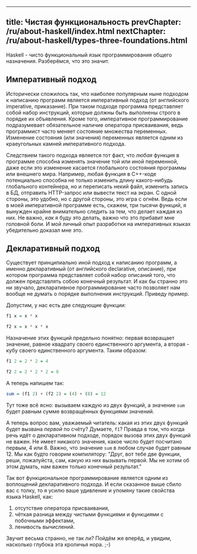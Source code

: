----
title: Чистая функциональность
prevChapter: /ru/about-haskell/index.html
nextChapter: /ru/about-haskell/types-three-foundations.html
----

Haskell - чисто функциональный язык программирования общего назначения. Разберёмся, что это значит.

## Императивный подход

Исторически сложилось так, что наиболее популярным ныне подходом к написанию программ является императивный подход (от английского imperative, приказание). При таком подходе программа представляет собой набор инструкций, которые должны быть выполнены строго в порядке их объявления. Кроме того, императивное программирование подразумевает обязательное наличие оператора присваивания, ведь программист часто меняет состояние множества переменных. Изменение состояния (или значения) переменных является одним из краеугольных камней императивного подхода.

Следствием такого подхода является тот факт, что *любая* функция в программе способна изменять значение той или иной переменной, даже если это изменение касается глобального состояния программы или внешнего мира. Например, любая функция в C++-коде потенциально способна не только изменить длину какого-нибудь глобального контейнера, но и переписать некий файл, изменить запись в БД, отправить HTTP-запрос или вывести текст на экран. С одной стороны, это удобно, но с другой стороны, это игра с огнём. Ведь если в моей императивной программе есть, скажем, три тысячи функций, я вынужден крайне внимательно следить за тем, что делает каждая из них. Не важно, *как* я буду это делать, важно что это прибавит мне головной боли. И мой личный опыт разработки на императивных языках убедительно доказал мне это.

## Декларативный подход

Существует принципиально иной подход к написанию программ, а именно декларативный (от английского declarative, описание), при котором программа представляет собой набор описаний того, что должен представлять собою конечный результат. И как бы странно это ни звучало, декларативное программирование часто позволяет нам вообще не думать о порядке выполнения инструкций. Приведу пример.

Допустим, у нас есть две следующие функции:

```haskell
f1 x = x * x

f2 x = x * x * x
```

Назначение этих функций предельно понятно: первая возвращает значение, равное квадрату своего единственного аргумента, а вторая - кубу своего единственного аргумента. Таким образом:

```haskell
f1 2 = 2 * 2 = 4

f2 2 = 2 * 2 * 2 = 8
```

А теперь напишем так:

```haskell
sum = (f1 2) + (f2 2) = (4) + (8) = 12
```

Тут тоже всё ясно: вызываем каждую из двух функций, а значение `sum` будет равным сумме возвращённых функциями значений.

А теперь вопрос вам, уважаемый читатель: какая из этих двух функций будет вызвана *первой* по счёту? Думаете, `f1`? Правда в том, что когда речь идёт о декларативном подходе, порядок вызова этих двух функций не важен. Не имеет никакого значения, какое число будет посчитано первым, 4 или 8. Важно, что значение `sum` в любом случае будет равным 12. Мы как будто говорим компилятору: "Друг, вот тебе две функции, реши, пожалуйста, сам, какую из них вызывать первой. Мы не хотим об этом думать, нам важен только конечный результат."

Так вот функциональное программирование является одним из воплощений декларативного подхода. И если сказанное выше сбило вас с толку, то я усилю ваше удивление и упомяну такие свойства языка Haskell, как:

1. отсутствие оператора присваивания,
2. чёткая разница между чистыми функциями и функциями с побочными эффектами,
3. ленивость вычислений.

Звучит весьма странно, не так ли? Пойдём же вперёд, и увидим, насколько глубока эта кроличья нора. ;-)

